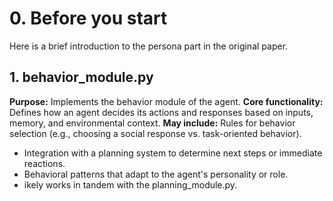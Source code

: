 # **0. Before you start**
Here is a brief introduction to the persona part in the original paper.  

## **1. behavior_module.py**
**Purpose:** Implements the behavior module of the agent.
**Core functionality:** Defines how an agent decides its actions and responses based on inputs, memory, and environmental context.
**May include:** Rules for behavior selection (e.g., choosing a social response vs. task-oriented behavior).
* Integration with a planning system to determine next steps or immediate reactions.
* Behavioral patterns that adapt to the agent's personality or role.
* ikely works in tandem with the planning_module.py.

